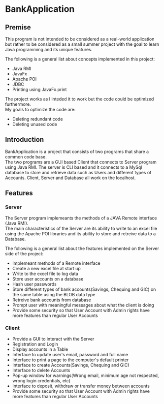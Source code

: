 # BankApplication

## Premise
This program is not intended to be considered as a real-world application but rather to be considered as a small summer project
with the goal to learn Java programming and its unique features.

The following is a general list about concepts implemented in this project:
* Java RMI
* JavaFx
* Apache POI
* JDBC
* Printing using JavaFx.print

The project works as I inteded it to work but the code could be optimized furthermore.</br>
My goals to optimize the code are:
* Deleting redundant code
* Deleting unused code

## Introduction
BankApplication is a project that consists of two programs that share a common code base.</br>
The two programs are a GUI based Client that connects to Server program using Java RMI.
The server is CLI based and it connects to a MySql database to store and retrieve data such as Users and different types
of Accounts. Client, Server and Database all work on the localhost.</br>

## Features
### Server
The Server program implemeants the methods of a JAVA Remote interface (Java RMI).</br>
The main characteristics of the Server are its ability to write to an excel file using the Apache POI libraries and
its ability to store and retreive data to a Database.

The following is a general list about the features implemented on the Server side of the project:
* Implemeant methods of a Remote interface
* Create a new excel file at start up
* Write to the excel file to log data
* Store user accounts on a database
* Hash user passwords
* Store different types of bank accounts(Savings, Chequing and GIC) on the same table using the BLOB data type
* Retreive bank accounts from database
* Prompt user with meaningful messages about what the client is doing
* Provide some security so that User Account with Admin rights have more features than regular User Accounts

### Client
* Provide a GUI to interact with the Server
* Registration and Login
* Display accounts in a Table
* Interface to update user's email, password and full name
* Interface to print a page to the computer's default printer
* Interface to create Accounts(Savings, Chequing and GIC)
* Interface to delete Accounts
* Pop-up window for warnings(Wrong email, minimum age not respected, wrong login credentials, etc)
* Interface to deposit, withdraw or transfer money between accounts
* Provide some security so that User Account with Admin rights have more features than regular User Accounts
